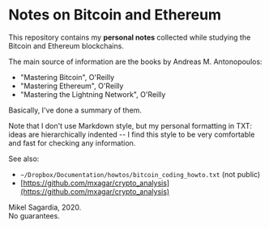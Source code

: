 # Notes on Bitcoin and Ethereum

This repository contains my **personal notes** collected while studying the Bitcoin and Ethereum blockchains.

The main source of information are the books by Andreas M. Antonopoulos:

- "Mastering Bitcoin", O'Reilly
- "Mastering Ethereum", O'Reilly
- "Mastering the Lightning Network", O'Reilly

Basically, I've done a summary of them.

Note that I don't use Markdown style, but my personal formatting in TXT: ideas are hierarchically indented -- I find this style to be very comfortable and fast for checking any information.

See also:

- `~/Dropbox/Documentation/howtos/bitcoin_coding_howto.txt` (not public)
- [https://github.com/mxagar/crypto_analysis](https://github.com/mxagar/crypto_analysis)

Mikel Sagardia, 2020.  
No guarantees.
